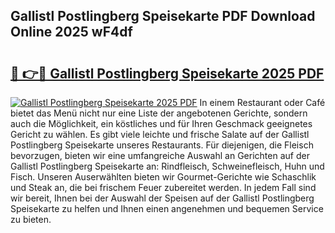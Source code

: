 ## Gallistl Postlingberg Speisekarte PDF Download Online 2025 wF4df

# <h2><a href="http://gc77qa.nevu.top/?p=Gallistl+Postlingberg+Speisekarte">🔗 👉🔴 Gallistl Postlingberg Speisekarte 2025 PDF</a></h2>

[![Gallistl Postlingberg Speisekarte 2025 PDF](https://i.imgur.com/dBaPXMq.png)](http://gc77qa.nevu.top/?p=Gallistl+Postlingberg+Speisekarte)
In einem Restaurant oder Café bietet das Menü nicht nur eine Liste der angebotenen Gerichte, sondern auch die Möglichkeit, ein köstliches und für Ihren Geschmack geeignetes Gericht zu wählen. Es gibt viele leichte und frische Salate auf der Gallistl Postlingberg Speisekarte unseres Restaurants. Für diejenigen, die Fleisch bevorzugen, bieten wir eine umfangreiche Auswahl an Gerichten auf der Gallistl Postlingberg Speisekarte an: Rindfleisch, Schweinefleisch, Huhn und Fisch. Unseren Auserwählten bieten wir Gourmet-Gerichte wie Schaschlik und Steak an, die bei frischem Feuer zubereitet werden. In jedem Fall sind wir bereit, Ihnen bei der Auswahl der Speisen auf der Gallistl Postlingberg Speisekarte zu helfen und Ihnen einen angenehmen und bequemen Service zu bieten.
